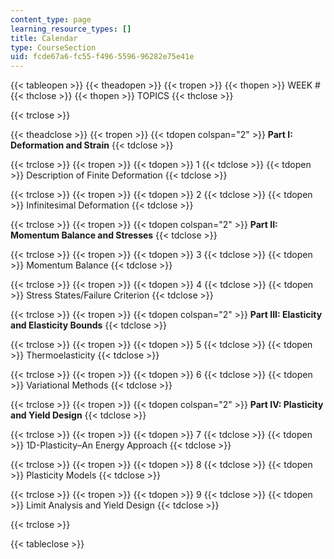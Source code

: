 ```yaml
---
content_type: page
learning_resource_types: []
title: Calendar
type: CourseSection
uid: fcde67a6-fc55-f496-5596-96282e75e41e
---
```


{{< tableopen >}}
{{< theadopen >}}
{{< tropen >}}
{{< thopen >}}
WEEK #
{{< thclose >}}
{{< thopen >}}
TOPICS
{{< thclose >}}

{{< trclose >}}

{{< theadclose >}}
{{< tropen >}}
{{< tdopen colspan="2" >}}
**Part I: Deformation and Strain**
{{< tdclose >}}

{{< trclose >}}
{{< tropen >}}
{{< tdopen >}}
1
{{< tdclose >}}
{{< tdopen >}}
Description of Finite Deformation
{{< tdclose >}}

{{< trclose >}}
{{< tropen >}}
{{< tdopen >}}
2
{{< tdclose >}}
{{< tdopen >}}
Infinitesimal Deformation
{{< tdclose >}}

{{< trclose >}}
{{< tropen >}}
{{< tdopen colspan="2" >}}
**Part II: Momentum Balance and Stresses**
{{< tdclose >}}

{{< trclose >}}
{{< tropen >}}
{{< tdopen >}}
3
{{< tdclose >}}
{{< tdopen >}}
Momentum Balance
{{< tdclose >}}

{{< trclose >}}
{{< tropen >}}
{{< tdopen >}}
4
{{< tdclose >}}
{{< tdopen >}}
Stress States/Failure Criterion
{{< tdclose >}}

{{< trclose >}}
{{< tropen >}}
{{< tdopen colspan="2" >}}
**Part III: Elasticity and Elasticity Bounds**
{{< tdclose >}}

{{< trclose >}}
{{< tropen >}}
{{< tdopen >}}
5
{{< tdclose >}}
{{< tdopen >}}
Thermoelasticity
{{< tdclose >}}

{{< trclose >}}
{{< tropen >}}
{{< tdopen >}}
6
{{< tdclose >}}
{{< tdopen >}}
Variational Methods
{{< tdclose >}}

{{< trclose >}}
{{< tropen >}}
{{< tdopen colspan="2" >}}
**Part IV: Plasticity and Yield Design**
{{< tdclose >}}

{{< trclose >}}
{{< tropen >}}
{{< tdopen >}}
7
{{< tdclose >}}
{{< tdopen >}}
1D-Plasticity–An Energy Approach
{{< tdclose >}}

{{< trclose >}}
{{< tropen >}}
{{< tdopen >}}
8
{{< tdclose >}}
{{< tdopen >}}
Plasticity Models
{{< tdclose >}}

{{< trclose >}}
{{< tropen >}}
{{< tdopen >}}
9
{{< tdclose >}}
{{< tdopen >}}
Limit Analysis and Yield Design
{{< tdclose >}}

{{< trclose >}}

{{< tableclose >}}